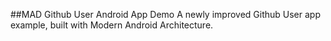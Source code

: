 ##MAD Github User Android App Demo
A newly improved Github User app example, built with Modern Android Architecture.
